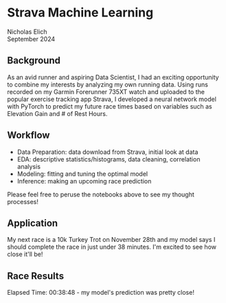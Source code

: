 # Strava Machine Learning
Nicholas Elich  
September 2024

## Background
As an avid runner and aspiring Data Scientist, I had an exciting opportunity to combine my interests by analyzing my own running data. Using runs recorded on my Garmin Forerunner 735XT watch and uploaded to the popular exercise tracking app Strava, I developed a neural network model with PyTorch to predict my future race times based on variables such as Elevation Gain and # of Rest Hours. 

## Workflow
- Data Preparation: data download from Strava, initial look at data
- EDA: descriptive statistics/histograms, data cleaning, correlation analysis
- Modeling: fitting and tuning the optimal model
- Inference: making an upcoming race prediction

Please feel free to peruse the notebooks above to see my thought processes!

## Application
My next race is a 10k Turkey Trot on November 28th and my model says I should complete the race in just under 38 minutes. I'm excited to see how close it'll be!

## Race Results
Elapsed Time: 00:38:48 - my model's prediction was pretty close!
